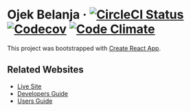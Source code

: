 # Ojek Belanja &middot; [![CircleCI Status](https://circleci.com/gh/zainfathoni/ojekbelanja/tree/master.svg?style=shield&circle-token=:circle-token)](https://circleci.com/gh/zainfathoni/ojekbelanja/) [![Codecov](https://img.shields.io/codecov/c/github/zainfathoni/ojekbelanja.svg)](https://codecov.io/gh/zainfathoni/ojekbelanja) [![Code Climate](https://img.shields.io/codeclimate/issues/github/zainfathoni/ojekbelanja.svg)](https://codeclimate.com/github/zainfathoni/ojekbelanja)

This project was bootstrapped with [Create React App](https://github.com/facebookincubator/create-react-app).

## Related Websites
* [Live Site](https://ojekbelanja.id/)
* [Developers Guide](https://github.com/zainfathoni/ojekbelanja/wiki)
* [Users Guide](https://zainfathoni.github.io/ojekbelanja/)
